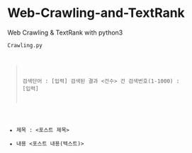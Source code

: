 # Web-Crawling-and-TextRank
Web Crawling &amp; TextRank with python3

<code><pre>Crawling.py
> 검색단어 : [입력]
검색된 결과 <건수> 건
> 검색번호(1-1000) : [입력]
- 제목 : <포스트 제목>
- 내용
<포스트 내용(텍스트)>
</pre></code>
